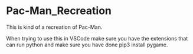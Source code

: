 # Pac-Man_Recreation
This is kind of a recreation of Pac-Man.

When trying to use this in VSCode make sure you have the extensions that can run python and make sure you have done pip3 install pygame.
